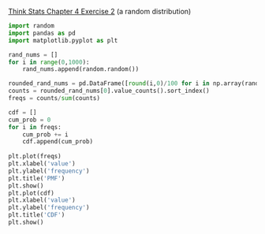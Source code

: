 [Think Stats Chapter 4 Exercise 2](http://greenteapress.com/thinkstats2/html/thinkstats2005.html#toc41) (a random distribution)

```python
import random
import pandas as pd
import matplotlib.pyplot as plt

rand_nums = []
for i in range(0,1000):
    rand_nums.append(random.random())

rounded_rand_nums = pd.DataFrame([round(i,0)/100 for i in np.array(rand_nums)*100])
counts = rounded_rand_nums[0].value_counts().sort_index()
freqs = counts/sum(counts)

cdf = []
cum_prob = 0
for i in freqs:
    cum_prob += i
    cdf.append(cum_prob)
    
plt.plot(freqs)
plt.xlabel('value')
plt.ylabel('frequency')
plt.title('PMF')
plt.show()
plt.plot(cdf)
plt.xlabel('value')
plt.ylabel('frequency')
plt.title('CDF')
plt.show()
```
